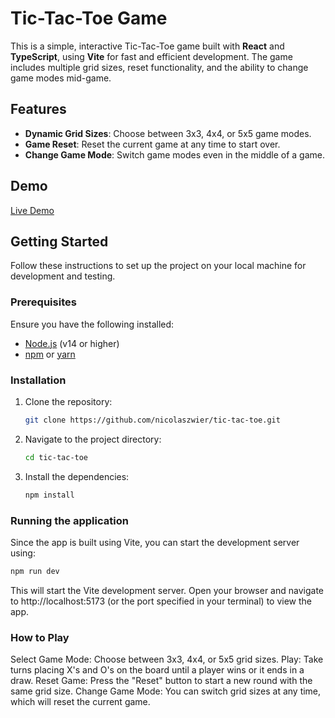 # Tic-Tac-Toe Game

This is a simple, interactive Tic-Tac-Toe game built with **React** and **TypeScript**, using **Vite** for fast and efficient development. The game includes multiple grid sizes, reset functionality, and the ability to change game modes mid-game.

## Features

- **Dynamic Grid Sizes**: Choose between 3x3, 4x4, or 5x5 game modes.
- **Game Reset**: Reset the current game at any time to start over.
- **Change Game Mode**: Switch game modes even in the middle of a game.

## Demo

[Live Demo](https://tic-tac-toe-nz.vercel.app/)

## Getting Started

Follow these instructions to set up the project on your local machine for development and testing.

### Prerequisites

Ensure you have the following installed:

- [Node.js](https://nodejs.org/en/download/) (v14 or higher)
- [npm](https://www.npmjs.com/get-npm) or [yarn](https://yarnpkg.com/getting-started)

### Installation

1. Clone the repository:

   ```bash
   git clone https://github.com/nicolaszwier/tic-tac-toe.git

2. Navigate to the project directory:

   ```bash
   cd tic-tac-toe

3. Install the dependencies:

   ```bash
   npm install

### Running the application

Since the app is built using Vite, you can start the development server using:
```bash  
npm run dev
```

This will start the Vite development server. Open your browser and navigate to http://localhost:5173 (or the port specified in your terminal) to view the app.


### How to Play

Select Game Mode: Choose between 3x3, 4x4, or 5x5 grid sizes.
Play: Take turns placing X's and O's on the board until a player wins or it ends in a draw.
Reset Game: Press the "Reset" button to start a new round with the same grid size.
Change Game Mode: You can switch grid sizes at any time, which will reset the current game.